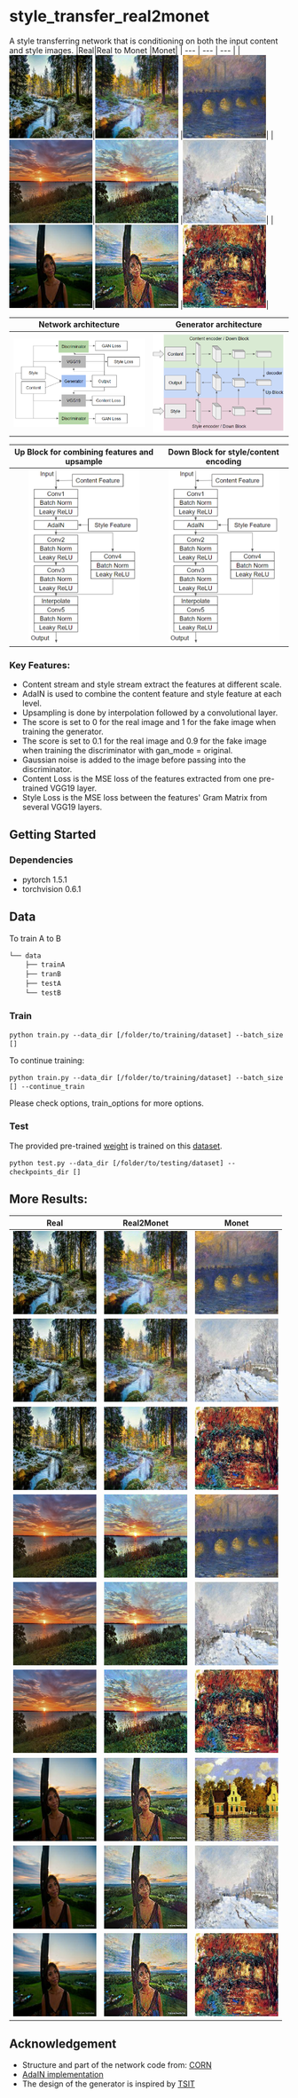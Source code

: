 # style_transfer_real2monet
A style transferring network that is conditioning on both the input content and style images.
|Real|Real to Monet |Monet|
| --- | --- | --- |
|<img src="/images/10_A.png" width="150" />|<img src="/images/10_A2B.png" width="150" /> |<img src="/images/10_B.png" width="150" />|
|<img src="/images/21_A.png" width="150" />|<img src="/images/21_A2B.png" width="150" /> |<img src="/images/21_B.png" width="150" />|
|<img src="/images/32_A.png" width="150" />|<img src="/images/32_A2B.png" width="150" /> |<img src="/images/32_B.png" width="150" />|

Network architecture       |  Generator architecture
:-------------------------:|:-------------------------:
<img src="/images/network.PNG" width="250"> |  <img src="/images/generator.PNG" width="250">

Up Block for combining features and upsample      |  Down Block for style/content encoding
:-------------------------:|:-------------------------:
<img src="/images/upblock.PNG" width="200"> |  <img src="/images/upblock.PNG" width="200">

### Key Features:
* Content stream and style stream extract the features at different scale.
* AdaIN is used to combine the content feature and style feature at each level.
* Upsampling is done by interpolation followed by a convolutional layer.
* The score is set to 0 for the real image and 1 for the fake image when training the generator.
* The score is set to 0.1 for the real image and 0.9 for the fake image when training the discriminator with gan_mode = original.
* Gaussian noise is added to the image before passing into the discriminator.
* Content Loss is the MSE loss of the features extracted from one pre-trained VGG19 layer.
* Style Loss is the MSE loss between the features' Gram Matrix from several VGG19 layers.

## Getting Started
### Dependencies
* pytorch 1.5.1 
* torchvision 0.6.1 

## Data
To train A to B
```bash
└── data
    ├── trainA
    ├── tranB
    ├── testA
    └── testB
```

### Train
```
python train.py --data_dir [/folder/to/training/dataset] --batch_size [] 
```
To continue training:
```
python train.py --data_dir [/folder/to/training/dataset] --batch_size [] --continue_train
```
Please check options, train_options for more options.
### Test
The provided pre-trained [weight](https://drive.google.com/file/d/1NHuOwIuEBvyPFQdGyG0ZFm5gfMvhIZuC/view?usp=sharing) is trained on this [dataset](https://www.kaggle.com/c/gan-getting-started/data).
```
python test.py --data_dir [/folder/to/testing/dataset] --checkpoints_dir [] 
```

## More Results:
|Real|Real2Monet |Monet|
| --- | --- | --- |
|<img src="/images/10_A.png" width="150" />|<img src="/images/10_A2B.png" width="150" /> |<img src="/images/10_B.png" width="150" />|
|<img src="/images/12_A.png" width="150" />|<img src="/images/12_A2B.png" width="150" /> |<img src="/images/12_B.png" width="150" />|
|<img src="/images/13_A.png" width="150" />|<img src="/images/13_A2B.png" width="150" /> |<img src="/images/13_B.png" width="150" />|
|<img src="/images/20_A.png" width="150" />|<img src="/images/20_A2B.png" width="150" /> |<img src="/images/20_B.png" width="150" />|
|<img src="/images/21_A.png" width="150" />|<img src="/images/21_A2B.png" width="150" /> |<img src="/images/21_B.png" width="150" />|
|<img src="/images/22_A.png" width="150" />|<img src="/images/22_A2B.png" width="150" /> |<img src="/images/22_B.png" width="150" />|
|<img src="/images/30_A.png" width="150" />|<img src="/images/30_A2B.png" width="150" /> |<img src="/images/30_B.png" width="150" />|
|<img src="/images/31_A.png" width="150" />|<img src="/images/31_A2B.png" width="150" /> |<img src="/images/31_B.png" width="150" />|
|<img src="/images/32_A.png" width="150" />|<img src="/images/32_A2B.png" width="150" /> |<img src="/images/32_B.png" width="150" />|

## Acknowledgement
* Structure and part of the network code from: [CORN](https://github.com/nicolaihaeni/corn)
* [AdaIN implementation](https://github.com/naoto0804/pytorch-AdaIN)
* The design of the generator is inspired by [TSIT](https://arxiv.org/abs/2007.12072)
